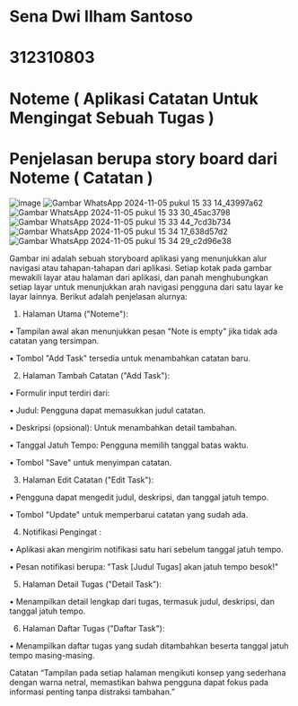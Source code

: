 # Sena Dwi Ilham Santoso 
# 312310803
# Noteme ( Aplikasi Catatan Untuk Mengingat Sebuah Tugas )

# Penjelasan berupa story board dari Noteme ( Catatan )
![image](https://github.com/user-attachments/assets/07768e95-e778-48dc-bcd2-760f5baadc12)
![Gambar WhatsApp 2024-11-05 pukul 15 33 14_43997a62](https://github.com/user-attachments/assets/9b8e23d6-00d0-47f5-b6bc-ab417664636a)\
![Gambar WhatsApp 2024-11-05 pukul 15 33 30_45ac3798](https://github.com/user-attachments/assets/4ffbbb40-ee2b-4b62-b7ca-aa884bdc5bc3)
![Gambar WhatsApp 2024-11-05 pukul 15 33 44_7cd3b734](https://github.com/user-attachments/assets/c75cc99a-31db-48fb-af3e-a5d9c4b54f83)
![Gambar WhatsApp 2024-11-05 pukul 15 34 17_638d57d2](https://github.com/user-attachments/assets/3717dd14-4eb5-4aa5-af93-1967bd023057)
![Gambar WhatsApp 2024-11-05 pukul 15 34 29_c2d96e38](https://github.com/user-attachments/assets/d3aa1690-2976-416e-ae9c-6741f61a667c)

Gambar ini adalah sebuah storyboard aplikasi yang menunjukkan alur navigasi atau tahapan-tahapan dari aplikasi. Setiap kotak pada gambar mewakili layar atau halaman dari aplikasi, dan panah menghubungkan setiap layar untuk menunjukkan arah navigasi pengguna dari satu layar ke layar lainnya. Berikut adalah penjelasan alurnya:

1. Halaman Utama ("Noteme"):

•	Tampilan awal akan menunjukkan pesan "Note is empty" jika tidak ada catatan yang tersimpan.

•	Tombol "Add Task" tersedia untuk menambahkan catatan baru.

2. Halaman Tambah Catatan ("Add Task"):

•	Formulir input terdiri dari:

•	Judul: Pengguna dapat memasukkan judul catatan.

•	Deskripsi (opsional): Untuk menambahkan detail tambahan.

•	Tanggal Jatuh Tempo: Pengguna memilih tanggal batas waktu.

•	Tombol "Save" untuk menyimpan catatan.

3. Halaman Edit Catatan ("Edit Task"):

•	Pengguna dapat mengedit judul, deskripsi, dan tanggal jatuh tempo.

•	Tombol "Update" untuk memperbarui catatan yang sudah ada.

4. Notifikasi Pengingat :

•	Aplikasi akan mengirim notifikasi satu hari sebelum tanggal jatuh tempo.

•	Pesan notifikasi berupa: "Task [Judul Tugas] akan jatuh tempo besok!"

5. Halaman Detail Tugas ("Detail Task"):

•	Menampilkan detail lengkap dari tugas, termasuk judul, deskripsi, dan tanggal jatuh tempo.

6. Halaman Daftar Tugas ("Daftar Task"):

•	Menampilkan daftar tugas yang sudah ditambahkan beserta tanggal jatuh tempo masing-masing.

Catatan “Tampilan pada setiap halaman mengikuti konsep yang sederhana dengan warna netral, memastikan bahwa pengguna dapat fokus pada informasi penting tanpa distraksi tambahan.”
